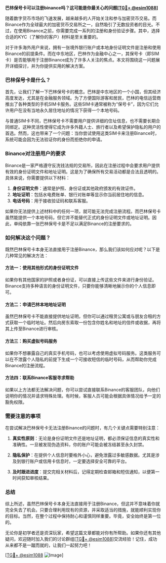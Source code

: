 **巴林保号卡可以注册binance吗？这可能是你最关心的问题[[TG💪+ @esim1088](https://t.me/s/esim1088)]**

随着数字货币市场的飞速发展，越来越多的人开始关注和参与加密货币交易。而Binance作为全球最大的加密货币交易所之一，自然吸引了无数投资者的目光。不过，在使用Binance之前，你需要完成一系列的注册和身份验证步骤。其中，选择合适的KYC（了解你的客户）材料是至关重要的。

对于许多海外用户来说，拥有一张境外银行账户或本地身份证明文件是注册和使用Binance的前提条件。而在中东地区，巴林作为金融中心之一，其保号卡（即SIM卡）是否能够用于注册Binance成为了许多人关注的焦点。本文将围绕这一问题展开详细探讨，并为你提供实用的解决方案。

### 巴林保号卡是什么？

首先，让我们了解一下巴林保号卡的概念。巴林是中东地区的一个小国，但其经济高度发达，尤其是在金融服务领域。为了方便国际游客和居民，巴林的电信运营商推出了各种类型的手机SIM卡服务。这些SIM卡通常被称为“保号卡”，因为它们允许用户在没有当地永久居住地址的情况下获得一个本地号码。

与普通SIM卡不同，巴林保号卡不需要用户提供详细的住址信息，也不需要长期合同绑定。这种灵活性使得它成为许多外籍人士、旅行者以及希望保护隐私的用户的首选。然而，这也带来了一个问题：当你尝试使用这类SIM卡来注册Binance时，系统可能会因为无法验证你的身份而拒绝你的申请。

### Binance对注册用户的要求

Binance是一家严格遵守反洗钱法规的交易所，因此在注册过程中会要求用户提供有效的身份证明文件和地址证明。这是为了确保所有交易活动都是合法且透明的。具体来说，你需要提供以下材料：

1. **身份证明文件**：通常是护照、身份证或其他政府颁发的有效证件。
2. **地址证明**：包括水电费账单、银行对账单等显示你当前居住地的信息。
3. **电话号码**：用于接收验证码和联系客服。

如果你无法提供上述材料中的任何一项，就可能无法完成注册流程。而巴林保号卡虽然能提供一个本地号码，但它并不能替代正式的身份证明文件或地址证明。因此，单纯依靠一张巴林保号卡是不足以满足Binance的注册要求的。

### 如何解决这个问题？

既然巴林保号卡本身无法直接用于注册Binance，那么我们该如何应对呢？以下是几种常见的解决方法：

#### 方法一：使用其他形式的身份证明文件
如果你有其他国家的护照或者身份证，可以直接上传这些文件来进行身份验证。Binance支持多种语言的身份证明文件，只要你能够清晰地展示你的个人信息即可。

#### 方法二：申请巴林本地地址证明
虽然巴林保号卡不能直接提供地址证明，但你可以通过租赁公寓或与朋友合租的方式获取一个临时地址。然后向房东索取一份包含你姓名和地址的信件或收据，再将其上传至Binance进行审核。

#### 方法三：购买虚拟号码服务
如果你不想暴露自己的真实手机号码，也可以考虑使用虚拟号码服务。这类服务可以在不泄露个人隐私的前提下生成一个可接收短信的临时号码，从而帮助你完成Binance的注册流程。

#### 方法四：联系Binance客服寻求帮助
如果以上方法都无法解决问题，你可以尝试直接联系Binance的客服团队，向他们说明你的情况并请求特殊处理。有时候，客服人员可能会根据具体情况给予一定的豁免权限。

### 需要注意的事项

在尝试解决巴林保号卡无法注册Binance的问题时，有几个关键点需要特别注意：

1. **真实性原则**：无论是身份证明文件还是地址证明，都必须保证信息的真实性和准确性。一旦被发现伪造资料，你的账户可能会被冻结甚至永久封禁。
   
2. **隐私保护**：在提供个人信息时要格外小心，避免泄露过多敏感数据。尤其是涉及到银行账户或信用卡信息时，一定要选择安全可靠的平台。

3. **及时跟进进度**：提交完相关材料后，记得定期检查邮箱和短信通知，以便第一时间获知审核结果。

### 总结

综上所述，虽然巴林保号卡本身无法直接用于注册Binance，但这并不意味着你就完全失去了机会。只要合理利用现有的资源，并采取适当的措施，就能顺利实现你的目标。当然，在整个过程中保持耐心和谨慎同样重要。毕竟，安全始终是第一位的。

无论你是初学者还是资深玩家，希望这篇文章都能对你有所帮助。如果你还有其他疑问，欢迎随时加入我们的讨论群组[[TG💪+ @esim1088](https://t.me/s/esim1088)]交流经验！记住，成功从来都不是一蹴而就的，让我们一起努力吧！

[[TG💪+ @esim1088](https://t.me/s/esim1088) ![Image](https://i.postimg.cc/4NQfJmqS/Snipaste-2025-05-13-00-14-12.png)]